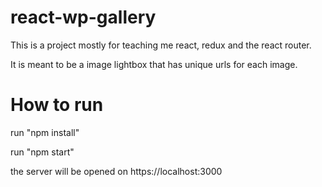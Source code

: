 # react-wp-gallery
This is a project mostly for teaching me react, redux and the react router.

It is meant to be a image lightbox that has unique urls for each image.

# How to run
run "npm install"

run "npm start"


the server will be opened on https://localhost:3000
